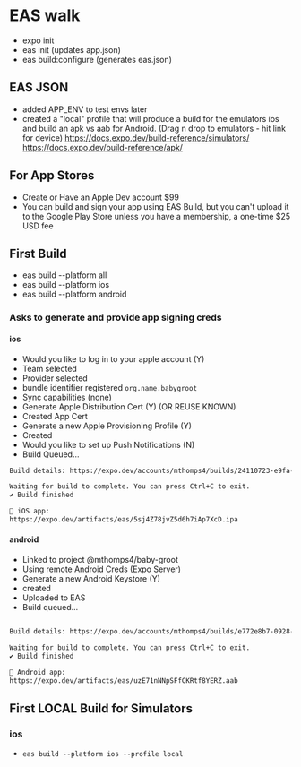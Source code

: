 # EAS walk

- expo init
- eas init (updates app.json)
- eas build:configure (generates eas.json)

## EAS JSON

- added APP_ENV to test envs later
- created a "local" profile that will produce a build for the emulators ios and build an apk vs aab for Android. (Drag n drop to emulators - hit link for device)
<https://docs.expo.dev/build-reference/simulators/>
<https://docs.expo.dev/build-reference/apk/>

## For App Stores

- Create or Have an Apple Dev account $99
- You can build and sign your app using EAS Build, but you can't upload it to the Google Play Store unless you have a membership, a one-time $25 USD fee

## First Build

- eas build --platform all
- eas build --platform ios
- eas build --platform android

### Asks to generate and provide app signing creds

#### ios

- Would you like to log in to your apple account (Y)
- Team selected
- Provider selected
- bundle identifier registered `org.name.babygroot`
- Sync capabilities (none)
- Generate Apple Distribution Cert (Y) (OR REUSE KNOWN)
- Created App Cert
- Generate a new Apple Provisioning Profile (Y)
- Created
- Would you like to set up Push Notifications (N)
- Build Queued...

```sh
Build details: https://expo.dev/accounts/mthomps4/builds/24110723-e9fa-417e-b41f-62e79142593f

Waiting for build to complete. You can press Ctrl+C to exit.
✔ Build finished

🍎 iOS app:
https://expo.dev/artifacts/eas/5sj4Z78jvZ5d6h7iAp7XcD.ipa
```

#### android

- Linked to project @mthomps4/baby-groot
- Using remote Android Creds (Expo Server)
- Generate a new Android Keystore (Y)
- created
- Uploaded to EAS
- Build queued...

```sh

Build details: https://expo.dev/accounts/mthomps4/builds/e772e8b7-0928-4596-9b87-3df81c3f4fdb

Waiting for build to complete. You can press Ctrl+C to exit.
✔ Build finished

🤖 Android app:
https://expo.dev/artifacts/eas/uzE71nNNpSFfCKRtf8YERZ.aab
```

## First LOCAL Build for Simulators

### ios

- `eas build --platform ios --profile local`
